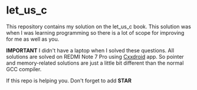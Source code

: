 # let_us_c
This repository contains my solution on the let_us_c book.
This solution was when I was learning programming so there is a lot of scope for improving for me as well as you.

**IMPORTANT**
I didn't have a laptop when I solved these questions.
All solutions are solved on REDMI Note 7 Pro using  <a href="https://play.google.com/store/apps/details?id=ru.iiec.cxxdroid&hl=en&gl=US">Cxxdroid</a> app. So pointer and memory-related solutions are just a little bit different than the normal GCC compiler. 

If this repo is helping you. Don't forget to add **STAR**


